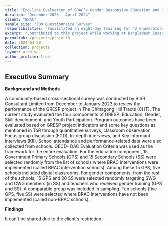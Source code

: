 ```yaml
---
title: "End-line Evaluation of BRAC’s Gender Responsive Education and Skill Programme"
duration: "December 2023 – April 2024"
client: "BRAC"
sample_size: "300 Questionnaire Survey"
responsibilities: "Facilitated an eight-day training for 42 enumerators, supervised the month-long data collection, and managed field logistics in Chattogram Hill Tracts (a hard-to-reach hilly area)"
excerpt: "Contributed to this project while working at Bangladesh Institute of Social Research Trust"
permalink: /projects/project8
date: 2024-04-30
collection: projects
layout: archive
author_profile: true
---
```

## Executive Summary

**Background and Methods** 

A community-based cross-sectional survey was conducted by BISR Consultant Limited from December to January 2023 to review the performance of the GRESP project in The Chittagong Hill Tracts (CHT). The current study evaluated the four components of GRESP: Education, Gender, Skill development, and Youth Participation. Program outcomes have been evaluated based on GRESP project indicators and some key questions as mentioned in ToR through quantitative surveys, classroom observation, Focus group discussion (FGD), In-depth interviews, and Key informant interviews (KII). School attendance and performance-related data were also collected from schools. OECD- DAC Evaluation Criteria was used as the framework for the entire evaluation. For the education component, 15 Government Primary Schools (GPS) and 15 Secondary Schools (SS) were selected randomly from the list of schools where BRAC interventions were implemented (called BRAC intervention schools). Among these 15 GPS, five schools included digital classrooms. For gender components, from the rest of the schools, 15 GPS and 20 SS were selected randomly targeting SWG and CWG members (in SS) and teachers who received gender training (GPS and SS). A comparable group was included in sampling. Ten schools (five GPS, five SS) were selected where BRAC interventions have not been implemented (called non-BRAC schools). 


**Findings**

It can't be shared due to the client's restriction.
